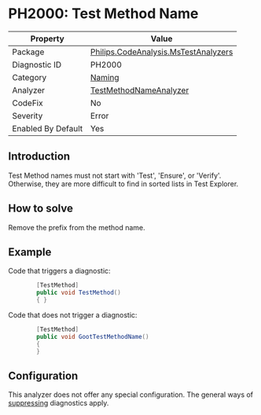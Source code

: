 # PH2000: Test Method Name

| Property | Value  |
|--|--|
| Package | [Philips.CodeAnalysis.MsTestAnalyzers](https://www.nuget.org/packages/Philips.CodeAnalysis.MsTestAnalyzers) |
| Diagnostic ID | PH2000 |
| Category  | [Naming](../Naming.md) |
| Analyzer | [TestMethodNameAnalyzer](https://github.com/philips-software/roslyn-analyzers/blob/master/Philips.CodeAnalysis.MsTestAnalyzers/TestMethodNameAnalyzer.cs)
| CodeFix  | No |
| Severity | Error |
| Enabled By Default | Yes |

## Introduction

Test Method names must not start with 'Test', 'Ensure', or 'Verify'. Otherwise, they are more difficult to find in sorted lists in Test Explorer.

## How to solve

Remove the prefix from the method name.

## Example

Code that triggers a diagnostic:
``` cs
        [TestMethod]
        public void TestMethod()
        { }
```

Code that does not trigger a diagnostic:
``` cs
        [TestMethod]
        public void GootTestMethodName()
        {
        }
```

## Configuration

This analyzer does not offer any special configuration. The general ways of [suppressing](https://learn.microsoft.com/en-us/dotnet/fundamentals/code-analysis/suppress-warnings) diagnostics apply.
